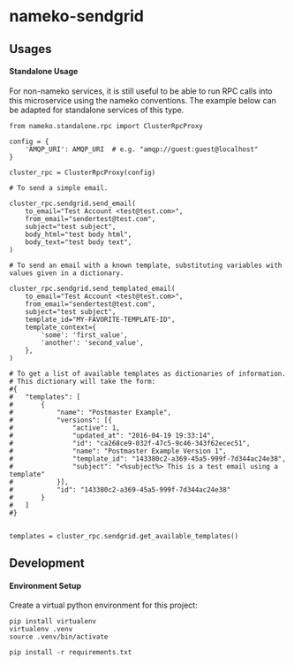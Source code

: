 # nameko-sendgrid

## Usages

#### Standalone Usage

For non-nameko services, it is still useful to be able to run RPC calls into this microservice using the nameko conventions.
The example below can be adapted for standalone services of this type.

```
from nameko.standalone.rpc import ClusterRpcProxy

config = {
    'AMQP_URI': AMQP_URI  # e.g. "amqp://guest:guest@localhost"
}

cluster_rpc = ClusterRpcProxy(config)

# To send a simple email.

cluster_rpc.sendgrid.send_email(
	to_email="Test Account <test@test.com>",
	from_email="sendertest@test.com",
	subject="test subject",
	body_html="test body html",
	body_text="test body text",
)

# To send an email with a known template, substituting variables with values given in a dictionary.

cluster_rpc.sendgrid.send_templated_email(
	to_email="Test Account <test@test.com>",
	from_email="sendertest@test.com",
	subject="test subject",
	template_id="MY-FAVORITE-TEMPLATE-ID",
	template_context={
		'some': 'first_value',
		'another': 'second_value',
	},
)

# To get a list of available templates as dictionaries of information.
# This dictionary will take the form:
#{
#	"templates": [
#		{
#			"name": "Postmaster Example", 
#			"versions": [{
#				"active": 1, 
#				"updated_at": "2016-04-19 19:33:14", 
#				"id": "ca268ce9-032f-47c5-9c46-343f62ecec51", 
#				"name": "Postmaster Example Version 1", 
#				"template_id": "143380c2-a369-45a5-999f-7d344ac24e38", 
#				"subject": "<%subject%> This is a test email using a template"
#			}], 
#			"id": "143380c2-a369-45a5-999f-7d344ac24e38"
#		}
#	]
#}


templates = cluster_rpc.sendgrid.get_available_templates()
```

## Development

#### Environment Setup

Create a virtual python environment for this project:
```
pip install virtualenv
virtualenv .venv
source .venv/bin/activate

pip install -r requirements.txt
```
